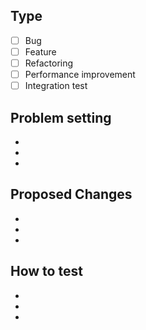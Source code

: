 ## Type
- [ ] Bug
- [ ] Feature  
- [ ] Refactoring
- [ ] Performance improvement
- [ ] Integration test

## Problem setting
- 
- 
- 
  
## Proposed Changes
- 
- 
- 

## How to test
- 
- 
- 